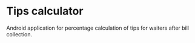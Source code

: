 # Tips calculator
Android application for percentage calculation of tips for waiters after bill collection.
